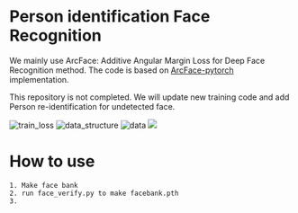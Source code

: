 # Person identification Face Recognition 
We mainly use ArcFace: Additive Angular Margin Loss for Deep Face Recognition method.
The code is based on [ArcFace-pytorch](https://github.com/TreB1eN/InsightFace_Pytorch) implementation.

This repository is not completed.
We will update new training code and add Person re-identification for undetected face.

![train_loss](https://user-images.githubusercontent.com/37200420/77849986-86800e00-720a-11ea-82e7-59111a8963f4.JPG)
![data_structure](https://user-images.githubusercontent.com/37200420/77849994-8e3fb280-720a-11ea-9dde-c18e51001996.JPG)
![data](https://user-images.githubusercontent.com/37200420/77849995-90a20c80-720a-11ea-9d64-b567e2b56778.JPG)
<img src="https://user-images.githubusercontent.com/37200420/77849994-8e3fb280-720a-11ea-9dde-c18e51001996.JPG">

# How to use
```
1. Make face bank
2. run face_verify.py to make facebank.pth
3. 

```
